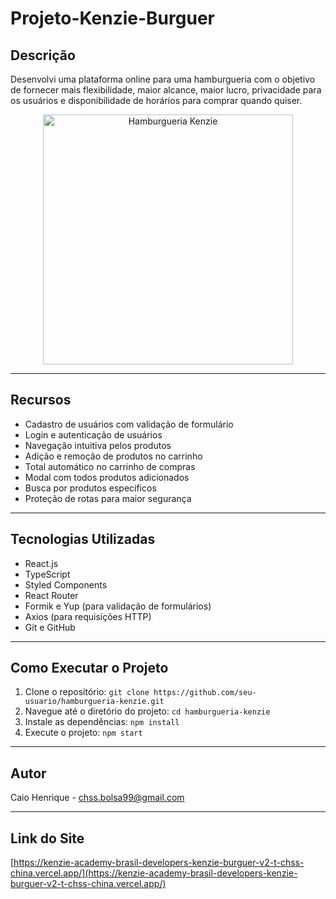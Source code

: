 # Projeto-Kenzie-Burguer

## Descrição

Desenvolvi uma plataforma online para uma hamburgueria com o objetivo de fornecer mais flexibilidade, maior alcance, maior lucro, privacidade para os usuários e disponibilidade de horários para comprar quando quiser.

<p align="center">
  <img src="https://i.pinimg.com/736x/1c/01/98/1c01989fe62a23b93b0346a9e51e19dc.jpg" alt="Hamburgueria Kenzie" width="400">
</p>

---

## Recursos

- Cadastro de usuários com validação de formulário
- Login e autenticação de usuários
- Navegação intuitiva pelos produtos
- Adição e remoção de produtos no carrinho
- Total automático no carrinho de compras
- Modal com todos produtos adicionados
- Busca por produtos específicos
- Proteção de rotas para maior segurança

---

## Tecnologias Utilizadas

- React.js
- TypeScript
- Styled Components
- React Router
- Formik e Yup (para validação de formulários)
- Axios (para requisições HTTP)
- Git e GitHub
---
## Como Executar o Projeto

1. Clone o repositório: `git clone https://github.com/seu-usuario/hamburgueria-kenzie.git`
2. Navegue até o diretório do projeto: `cd hamburgueria-kenzie`
3. Instale as dependências: `npm install`
4. Execute o projeto: `npm start`


---



## Autor

Caio Henrique - [chss.bolsa99@gmail.com](mailto:chss.bolsa99@gmail.com)

---
## Link do Site

[https://kenzie-academy-brasil-developers-kenzie-burguer-v2-t-chss-china.vercel.app/](https://kenzie-academy-brasil-developers-kenzie-burguer-v2-t-chss-china.vercel.app/)
